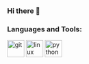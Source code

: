 ### Hi there 👋

<h3 align="left">Languages and Tools:</h3>
<p align="left"> </a> <img src="https://www.vectorlogo.zone/logos/git-scm/git-scm-icon.svg" alt="git" width="40" height="40"/> </a> <img src="[https://devicons.github.io/devicon/devicon.git/icons/linux](https://github.com/devicons/devicon/tree/master/icons/linux/linux-original.svg](https://github.com/devicons/devicon/blob/55609aa5bd817ff167afce0d965585c92040787a/icons/linux/linux-original.svg)" alt="linux" width="40" height="40"/>  </a> <img src="https://devicons.github.io/devicon/devicon.git/icons/python/python-original.svg" alt="python" width="40" height="40"/> </a> </p>
